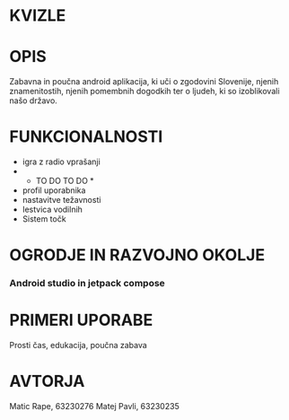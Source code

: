 # KVIZLE 

# OPIS 
Zabavna in poučna android aplikacija, ki uči o zgodovini Slovenije, njenih znamenitostih, njenih pomembnih dogodkih ter o ljudeh, ki so izoblikovali našo državo.

# FUNKCIONALNOSTI
 - igra z radio vprašanji
 - * TO DO TO DO *
 - profil uporabnika
 - nastavitve težavnosti
 - lestvica vodilnih
 - Sistem točk


# OGRODJE IN RAZVOJNO OKOLJE
### Android studio in jetpack compose

# PRIMERI UPORABE
Prosti čas, edukacija, poučna zabava

# AVTORJA 
Matic Rape, 63230276
Matej Pavli, 63230235
